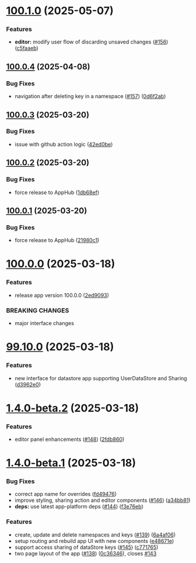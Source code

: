# [100.1.0](https://github.com/dhis2/datastore-app/compare/v100.0.4...v100.1.0) (2025-05-07)


### Features

* **editor:**  modify user flow of discarding unsaved changes ([#156](https://github.com/dhis2/datastore-app/issues/156)) ([c5faaeb](https://github.com/dhis2/datastore-app/commit/c5faaebb66ee2a2129fdc8a5146b14bf89ba1c3e))

## [100.0.4](https://github.com/dhis2/datastore-app/compare/v100.0.3...v100.0.4) (2025-04-08)


### Bug Fixes

* navigation after deleting key in a namespace ([#157](https://github.com/dhis2/datastore-app/issues/157)) ([0d6f2ab](https://github.com/dhis2/datastore-app/commit/0d6f2ab9d8f1dbf8e8e95055e02fd2046a63cd86))

## [100.0.3](https://github.com/dhis2/datastore-app/compare/v100.0.2...v100.0.3) (2025-03-20)


### Bug Fixes

* issue with github action logic ([42ed0be](https://github.com/dhis2/datastore-app/commit/42ed0bef17d0aad6f99a4e6835de0249607aa50a))

## [100.0.2](https://github.com/dhis2/datastore-app/compare/v100.0.1...v100.0.2) (2025-03-20)


### Bug Fixes

* force release to AppHub ([1db68ef](https://github.com/dhis2/datastore-app/commit/1db68ef930d06e20f44a87021f6e5e193b791013))

## [100.0.1](https://github.com/dhis2/datastore-app/compare/v100.0.0...v100.0.1) (2025-03-20)


### Bug Fixes

* force release to AppHub ([21980c1](https://github.com/dhis2/datastore-app/commit/21980c12195bdcbb34918b944f6e2a7fafd6eddd))

# [100.0.0](https://github.com/dhis2/datastore-app/compare/v99.10.1...v100.0.0) (2025-03-18)


### Features

* release app version 100.0.0 ([2ed9093](https://github.com/dhis2/datastore-app/commit/2ed9093420c5cbbc318dc58fffc3325d4e341e30))


### BREAKING CHANGES

* major interface changes

# [99.10.0](https://github.com/dhis2/datastore-app/compare/v99.9.9...v99.10.0) (2025-03-18)


### Features

* new interface for datastore app supporting UserDataStore and Sharing ([d3962e0](https://github.com/dhis2/datastore-app/commit/d3962e0d3de1783cf3afdea054338943f50ecfc3))

# [1.4.0-beta.2](https://github.com/dhis2/datastore-app/compare/v1.4.0-beta.1...v1.4.0-beta.2) (2025-03-18)


### Features

* editor panel enhancements ([#148](https://github.com/dhis2/datastore-app/issues/148)) ([2fdb860](https://github.com/dhis2/datastore-app/commit/2fdb860a3721dde49c954f296d5d1daf94ece2d1))

# [1.4.0-beta.1](https://github.com/dhis2/datastore-app/compare/v1.3.5...v1.4.0-beta.1) (2025-03-18)


### Bug Fixes

* correct app name for overrides ([fd49476](https://github.com/dhis2/datastore-app/commit/fd49476b65da978500fe2ed172efd7c38d60c832))
* improve styling, sharing action and editor components ([#146](https://github.com/dhis2/datastore-app/issues/146)) ([a34bb81](https://github.com/dhis2/datastore-app/commit/a34bb8104485aba784eb3dabffa205756acce114))
* **deps:** use latest app-platform deps ([#144](https://github.com/dhis2/datastore-app/issues/144)) ([f3e76eb](https://github.com/dhis2/datastore-app/commit/f3e76ebf96fe035d2854e51efe1a797a8e51e584))


### Features

* create, update and delete namespaces and keys ([#139](https://github.com/dhis2/datastore-app/issues/139)) ([6a4af06](https://github.com/dhis2/datastore-app/commit/6a4af061b709b5ecfe548e9b254253155c801a32))
* setup routing and rebuild app UI with new components ([e48671e](https://github.com/dhis2/datastore-app/commit/e48671eb906cd4c2fccdee571a47d87df5c85616))
* support access sharing of dataStore keys ([#145](https://github.com/dhis2/datastore-app/issues/145)) ([c771765](https://github.com/dhis2/datastore-app/commit/c771765de668902a27d99adf83e340f03d623514))
* two page layout of the app ([#138](https://github.com/dhis2/datastore-app/issues/138)) ([0c36346](https://github.com/dhis2/datastore-app/commit/0c36346e7185e18f518a914ade5b5fbe56cc88a2)), closes [#143](https://github.com/dhis2/datastore-app/issues/143)
